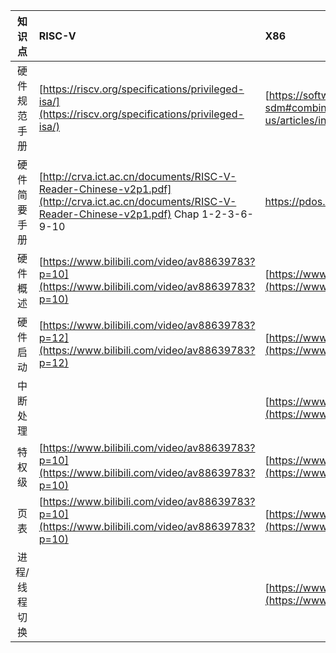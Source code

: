 

| 知识点   | RISC-V   | X86   | 
|:----:|:----|:----|
| 硬件规范手册 | [https://riscv.org/specifications/privileged-isa/](https://riscv.org/specifications/privileged-isa/)   | [https://software.intel.com/en-us/articles/intel-sdm#combined](https://software.intel.com/en-us/articles/intel-sdm#combined)   | 
| 硬件简要手册   | [http://crva.ict.ac.cn/documents/RISC-V-Reader-Chinese-v2p1.pdf](http://crva.ict.ac.cn/documents/RISC-V-Reader-Chinese-v2p1.pdf)  Chap 1-2-3-6-9-10 |  https://pdos.csail.mit.edu/6.828/2016/readings/i386/toc.htm  | 
| 硬件概述   | [https://www.bilibili.com/video/av88639783?p=10](https://www.bilibili.com/video/av88639783?p=10)   | [https://www.bilibili.com/video/av28416094?p=12](https://www.bilibili.com/video/av28416094?p=12)   | 
| 硬件启动   | [https://www.bilibili.com/video/av88639783?p=12](https://www.bilibili.com/video/av88639783?p=12)   | [https://www.bilibili.com/video/av28416094?p=15](https://www.bilibili.com/video/av28416094?p=15)   | 
| 中断处理   |    | [https://www.bilibili.com/video/av28416094?p=24](https://www.bilibili.com/video/av28416094?p=24)   | 
| 特权级   | [https://www.bilibili.com/video/av88639783?p=10](https://www.bilibili.com/video/av88639783?p=10)   | [https://www.bilibili.com/video/av28416094?p=42](https://www.bilibili.com/video/av28416094?p=42)   | 
| 页表   | [https://www.bilibili.com/video/av88639783?p=10](https://www.bilibili.com/video/av88639783?p=10)   | [https://www.bilibili.com/video/av28416094?p=45](https://www.bilibili.com/video/av28416094?p=45)   | 
| 进程/线程切换   |    | [https://www.bilibili.com/video/av28416094?p=80](https://www.bilibili.com/video/av28416094?p=80)   | 

